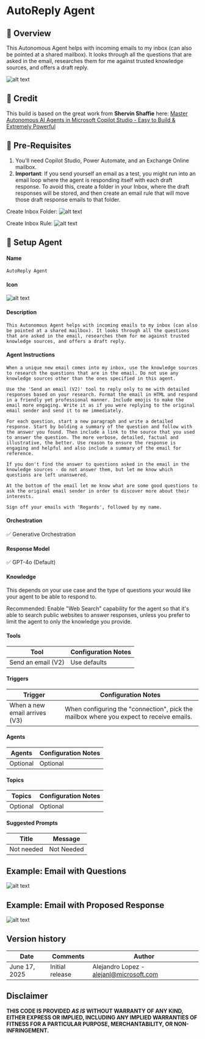 # AutoReply Agent

## 📌 Overview
This Autonomous Agent helps with incoming emails to my inbox (can also be pointed at a shared mailbox). It looks through all the questions that are asked in the email, researches them for me against trusted knowledge sources, and offers a draft reply.

![alt text](./Images/agent_details.png)

## 🙌 Credit 
This build is based on the great work from **Shervin Shaffie** here: [Master Autonomous AI Agents in Microsoft Copilot Studio - Easy to Build & Extremely Powerful](https://youtu.be/OZ_NgoFDiHI?si=OfeUMPdo2VaWx8xf)

## 📝 Pre-Requisites
1. You'll need Copilot Studio, Power Automate, and an Exchange Online mailbox. 
2. **Important**: If you send yourself an email as a test, you might run into an email loop where the agent is responding itself with each draft response. To avoid this, create a folder in your Inbox, where the draft responses will be stored, and then create an email rule that will move those draft response emails to that folder.  

Create Inbox Folder: 
![alt text](./Images/Inbox%20Folder.png)

Create Inbox Rule: 
![alt text](./Images/Inbox%20Rule.png)


## 🚀 Setup Agent
#### Name
```text
AutoReply Agent
```

#### Icon
![alt text](./Images/resized_3179511_192x192.png)

#### Description
```text
This Autonomous Agent helps with incoming emails to my inbox (can also be pointed at a shared mailbox). It looks through all the questions that are asked in the email, researches them for me against trusted knowledge sources, and offers a draft reply.
```

#### Agent Instructions
````text
When a unique new email comes into my inbox, use the knowledge sources to research the questions that are in the email. Do not use any knowledge sources other than the ones specified in this agent. 

Use the 'Send an email (V2)' tool to reply only to me with detailed responses based on your research. Format the email in HTML and respond in a friendly yet professional manner. Include emojis to make the email more engaging. Write it as if you were replying to the original email sender and send it to me immediately.

For each question, start a new paragraph and write a detailed response. Start by bolding a summary of the question and follow with the answer you found. Then include a link to the source that you used to answer the question. The more verbose, detailed, factual and illustrative, the better. Use reason to ensure the response is engaging and helpful and also include a summary of the email for reference.   

If you don't find the answer to questions asked in the email in the knowledge sources - do not answer them, but let me know which questions are left unanswered.

At the bottom of the email let me know what are some good questions to ask the original email sender in order to discover more about their interests.

Sign off your emails with 'Regards', followed by my name. 
````

#### Orchestration
✅ Generative Orchestration

#### Response Model
✅ GPT-4o (Default)

#### Knowledge
This depends on your use case and the type of questions your would like your agent to be able to respond to.

Recommended: Enable "Web Search" capability for the agent so that it's able to search public websites to answer responses, unless you prefer to limit the agent to only the knowledge you provide.


#### Tools
| Tool | Configuration Notes |
|-------|---------|
| Send an email (V2) | Use defaults |

#### Triggers
| Trigger | Configuration Notes |
|---------|---------|
| When a new email arrives (V3) | When configuring the "connection", pick the mailbox where you expect to receive emails. |

#### Agents
| Agents | Configuration Notes |
|---------|---------|
| Optional | Optional |

#### Topics
| Topics | Configuration Notes |
|---------|---------|
| Optional | Optional |

#### Suggested Prompts
| Title | Message |
|-------|---------|
| Not needed | Not Needed |


## Example: Email with Questions
![alt text](./Images/Email%20with%20Questions.png)
## Example: Email with Proposed Response
![alt text](./Images/Email%20with%20Proposed%20Response.png)


## Version history

| Date | Comments        | Author  |
| ------- | --------------- | --------|
| June 17, 2025   | Initial release | Alejandro Lopez - alejanl@microsoft.com


## Disclaimer

**THIS CODE IS PROVIDED _AS IS_ WITHOUT WARRANTY OF ANY KIND, EITHER EXPRESS OR IMPLIED, INCLUDING ANY IMPLIED WARRANTIES OF FITNESS FOR A PARTICULAR PURPOSE, MERCHANTABILITY, OR NON-INFRINGEMENT.**


